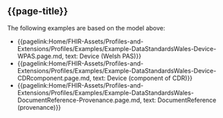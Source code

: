 ## {{page-title}}
The following examples are based on the model above:
* {{pagelink:Home/FHIR-Assets/Profiles-and-Extensions/Profiles/Examples/Example-DataStandardsWales-Device-WPAS.page.md, text: Device (Welsh PAS)}}
* {{pagelink:Home/FHIR-Assets/Profiles-and-Extensions/Profiles/Examples/Example-DataStandardsWales-Device-CDRcomponent.page.md, text: Device (component of CDR)}}
* {{pagelink:Home/FHIR-Assets/Profiles-and-Extensions/Profiles/Examples/Example-DataStandardsWales-DocumentReference-Provenance.page.md, text: DocumentReference (provenance)}}